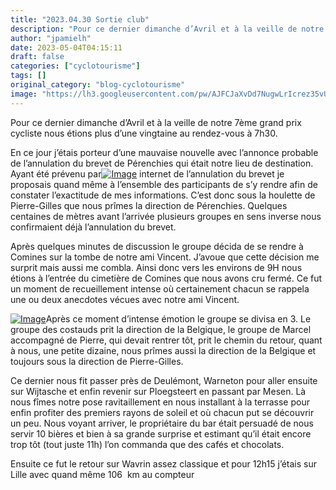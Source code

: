 ```yaml
---
title: "2023.04.30 Sortie club"
description: "Pour ce dernier dimanche d’Avril et à la veille de notre 7ème grand prix cycliste nous étions plus d’une vingtaine au rendez-vous à 7h30."
author: "jpamielh"
date: 2023-05-04T04:15:11
draft: false
categories: ["cyclotourisme"]
tags: []
original_category: "blog-cyclotourisme"
image: "https://lh3.googleusercontent.com/pw/AJFCJaXvDd7NugwLrIcrez35vUCDKDtQ975dBbUxSYgV4dhZm6UZDTYYdM-55XzXQuR1q2pVZq3MuCp-0dqvRD7aibXrjECJxfYaTPZ7kd4xihOX2fthNqyqz1ux_5180rUvRo7qzrhoAeT_V3oLxV3pYL9akw=w1140-h855-s-no?authuser=1"
---
```


Pour ce dernier dimanche d’Avril et à la veille de notre 7ème grand prix cycliste nous étions plus d’une vingtaine au rendez-vous à 7h30.

<!--more-->

En ce jour j’étais porteur d’une mauvaise nouvelle avec l’annonce probable de l’annulation du brevet de Pérenchies qui était notre lieu de destination. Ayant été prévenu par[![Image](https://lh3.googleusercontent.com/pw/AJFCJaWDouZeSYBcCBvwGlQVYdeCaZedr3oE1lM7frC2qGEXm1wY_YpjVQs9mmhZigCgqAnoW1YUqAX6pYMjpp7oI2iB4Wnj6PKutwqAYhqRaecG-DlGTWkusi_gXazeLeM5Vh7nUPhzrdYCF2Q0QtykiQ4xJQ=w1140-h855-s-no?authuser=1)](https://lh3.googleusercontent.com/pw/AJFCJaWDouZeSYBcCBvwGlQVYdeCaZedr3oE1lM7frC2qGEXm1wY_YpjVQs9mmhZigCgqAnoW1YUqAX6pYMjpp7oI2iB4Wnj6PKutwqAYhqRaecG-DlGTWkusi_gXazeLeM5Vh7nUPhzrdYCF2Q0QtykiQ4xJQ=w1140-h855-s-no?authuser=1) internet de l’annulation du brevet je proposais quand même à l’ensemble des participants de s’y rendre afin de constater l’exactitude de mes informations. C’est donc sous la houlette de Pierre-Gilles que nous prîmes la direction de Pérenchies. Quelques centaines de mètres avant l’arrivée plusieurs groupes en sens inverse nous confirmaient déjà l’annulation du brevet.

Après quelques minutes de discussion le groupe décida de se rendre à Comines sur la tombe de notre ami Vincent. J’avoue que cette décision me surprit mais aussi me combla. Ainsi donc vers les environs de 9H nous étions à l’entrée du cimetière de Comines que nous avons cru fermé. Ce fut un moment de recueillement intense où certainement chacun se rappela une ou deux anecdotes vécues avec notre ami Vincent.

[![Image](https://lh3.googleusercontent.com/pw/AJFCJaUR4d9HWybBeHk4U_xGeX-9HFF9QqoeEg3f8IX9zGNu_wBsAJ9y9No0jx2NH0LE6AF8sx3XP7JrNIcMvZxrX5-nXbMf9dzAXoO_8Mero15Qi-e6FCt2A--YnxVkT8wJaCDnCCu2D2IAprjYjyuu_16ceA=w1140-h855-s-no?authuser=1)](https://lh3.googleusercontent.com/pw/AJFCJaUR4d9HWybBeHk4U_xGeX-9HFF9QqoeEg3f8IX9zGNu_wBsAJ9y9No0jx2NH0LE6AF8sx3XP7JrNIcMvZxrX5-nXbMf9dzAXoO_8Mero15Qi-e6FCt2A--YnxVkT8wJaCDnCCu2D2IAprjYjyuu_16ceA=w1140-h855-s-no?authuser=1)Après ce moment d’intense émotion le groupe se divisa en 3. Le groupe des costauds prit la direction de la Belgique, le groupe de Marcel accompagné de Pierre, qui devait rentrer tôt, prit le chemin du retour, quant à nous, une petite dizaine, nous prîmes aussi la direction de la Belgique et toujours sous la direction de Pierre-Gilles.

Ce dernier nous fit passer près de Deulémont, Warneton pour aller ensuite sur Wijtasche et enfin revenir sur Ploegsteert en passant par Mesen. Là nous fîmes notre pose ravitaillement en nous installant à la terrasse pour enfin profiter des premiers rayons de soleil et où chacun put se découvrir un peu. Nous voyant arriver, le propriétaire du bar était persuadé de nous servir 10 bières et bien à sa grande surprise et estimant qu’il était encore trop tôt (tout juste 11h) l’on commanda que des cafés et chocolats.

Ensuite ce fut le retour sur Wavrin assez classique et pour 12h15 j’étais sur Lille avec quand même 106&nbsp; km au compteur